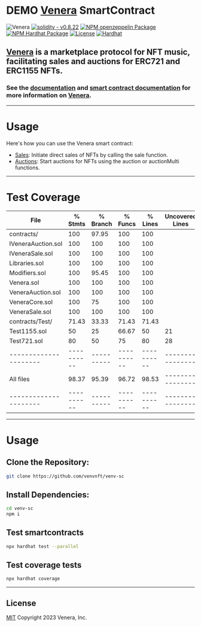 # DEMO [Venera](https://venvnft.github.io/venvpage) SmartContract
![Venera](.giftbook/assets/1.jpeg)
[![solidity - v0.8.22](https://img.shields.io/static/v1?label=solidity&message=v0.8.22&color=black&logo=solidity)](https://docs.soliditylang.org/en/v0.8.22/) [![NPM openzeppelin Package](https://img.shields.io/badge/@openzeppelin-5.0.1-black?logo=openzeppelin)](https://www.npmjs.org/package/@openzeppelin) [![NPM Hardhat Package](https://img.shields.io/badge/hardhat-2.19.2-black?logo=hardhat)](https://hardhat.org/) [![License](https://img.shields.io/badge/License-MIT-black.svg)]() [![Hardhat](https://img.shields.io/badge/Built%20with-Hardhat-FFDB1C.svg)](https://hardhat.org/)
## [Venera](https://venvnft.github.io/venvpage) is a marketplace protocol for NFT music, facilitating sales and auctions for ERC721 and ERC1155 NFTs. 

### See the [documentation](https://venera-1.gitbook.io/venera-1/) and [smart contract documentation](https://venera-1.gitbook.io/venera-smartcontract/) for more information on [Venera](https://venvnft.github.io/venvpage).
---

# Usage
 Here's how you can use the Venera smart contract:
- [Sales](contracts/VeneraSale.sol): Initiate direct sales of NFTs by calling the sale function.
- [Auctions](contracts/VeneraAuction.sol): Start auctions for NFTs using the auction or auctionMulti functions.
---
# Test Coverage

File                 |  % Stmts | % Branch |  % Funcs |  % Lines |Uncovered Lines |
---------------------|----------|----------|----------|----------|----------------|
 contracts/          |      100 |    97.95 |      100 |      100 |                |
  IVeneraAuction.sol |      100 |      100 |      100 |      100 |                |
  IVeneraSale.sol    |      100 |      100 |      100 |      100 |                |
  Libraries.sol      |      100 |      100 |      100 |      100 |                |
  Modifiers.sol      |      100 |    95.45 |      100 |      100 |                |
  Venera.sol         |      100 |      100 |      100 |      100 |                |
  VeneraAuction.sol  |      100 |      100 |      100 |      100 |                |
  VeneraCore.sol     |      100 |       75 |      100 |      100 |                |
  VeneraSale.sol     |      100 |      100 |      100 |      100 |                |
 contracts/Test/     |    71.43 |    33.33 |    71.43 |    71.43 |                |
  Test1155.sol       |       50 |       25 |    66.67 |       50 |             21 |
  Test721.sol        |       80 |       50 |       75 |       80 |             28 |
---------------------|----------|----------|----------|----------|----------------|
All files            |    98.37 |    95.39 |    96.72 |    98.53 |----------------|
---------------------|----------|----------|----------|----------|----------------|
---
# Usage
## Clone the Repository:
```sh
git clone https://github.com/venvnft/venv-sc
```
## Install Dependencies:
```sh
cd venv-sc
npm i
```
## Test smartcontracts
```sh
npx hardhat test --parallel
```
## Test coverage tests
```sh
npx hardhat coverage
```
---
## License

[MIT](LICENSE) Copyright 2023 Venera, Inc.
